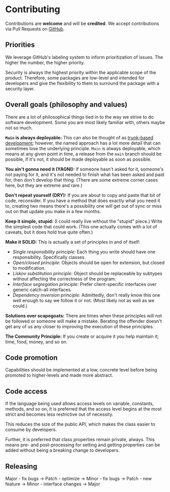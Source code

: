 # Contributing

Contributions are **welcome** and will be **credited**. We accept contributions via Pull Requests on [GitHub](https://github.com/8fold/php-shoop).

## Priorities

We leverage GitHub's labeling system to inform prioritization of issues. The higher the number, the higher priority.

Security is always the highest priority within the applicable scope of the product. Therefore, some packages are low-level and intended for developers and give the flexibility to them to surround the package with a security layer.

## Overall goals (philosophy and values)

There are a lot of philosophical things tied in to the way we strive to do software development. Some you are most likely familiar with, others maybe not so much.

**`Main` is always deployable:** This can also be thought of as [trunk-based development](https://trunkbaseddevelopment.com); however, the named approach has a lot more detail that can sometimes lose the underlying principle. `Main` is always deployable, which means at any given point in time, a release from the `main` branch should be possible, if it's not, it should be made deployable as soon as possible.

**You ain't gonna need it (YAGNI):** If someone hasn't asked for it, someone's not paying for it, and it's not needed to finish what has been asked and paid for, then don't develop that thing. (There are some extreme corner cases here, but they are extreme and rare.)

**Don't repeat yourself (DRY):** If you are about to copy and paste that bit of code, reconsider. If you have a method that does exactly what you need it to, creating two means there's a possibility one will get out of sync or miss out on that update you make in a few months.

**Keep it simple, stupid:** (I could really live without the "stupid" piece.) Write the simplest code that could work. (This one actually comes with a lot of caveats, but it does hold true quite often.)

**Make it SOLID:** This is actually a set of principles in and of itself:

- *Single responsibility principle:* Each thing you write should have one responsibility. Specifically classes.
- *Open/closed principle:* Objects should be open for extension, but closed to modification.
- *Liskov substitution principle:* Object should be replaceable by subtypes without affecting the correctness of the program.
- *Interface segregation principle:* Prefer client-specific interfaces over generic catch-all interfaces.
- *Dependency inversion principle:* Admittedly, don't really know this one well enough to say we follow it or not. (Most likely not as well as we could.)

**Solutions over scapegoats:** There are times when these principles will not be followed or someone will make a mistake. Berating the offender doesn't get any of us any closer to improving the execution of these principles.

**The Community Principle:** If you create or acquire it you help maintain it; time, food, money, and so on.

## Code promotion

Capabilities should be implemented at a low, concrete level before being promoted to higher-levels and made more abstract.

## Code access

If the language being used allows access levels on variable, constants, methods, and so on, it is preferred that the access level begins at the most strict and becomes less restrictive out of necessity.

This reduces the size of the public API, which makes the class easier to consume by developers.

Further, it is preferred that class properties remain private, always. This means pre- and post-processing for setting and getting properties can be added without being a breaking change to developers.

## Releasing

Major - fix bugs -> Patch - optimize -> Minor - fix bugs -> Patch - new feature -> Minor - interface changes -> Major

